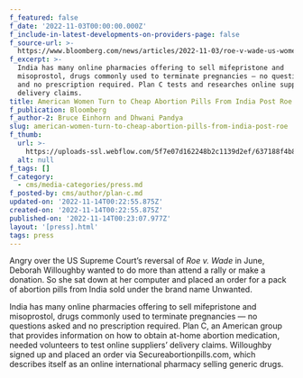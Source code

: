 ```yaml
---
f_featured: false
f_date: '2022-11-03T00:00:00.000Z'
f_include-in-latest-developments-on-providers-page: false
f_source-url: >-
  https://www.bloomberg.com/news/articles/2022-11-03/roe-v-wade-us-women-turn-to-cheap-abortion-pills-from-india
f_excerpt: >-
  India has many online pharmacies offering to sell mifepristone and
  misoprostol, drugs commonly used to terminate pregnancies — no questions asked
  and no prescription required. Plan C tests and researches online suppliers’
  delivery claims. 
title: American Women Turn to Cheap Abortion Pills From India Post Roe
f_publication: Bloomberg
f_author-2: Bruce Einhorn and Dhwani Pandya
slug: american-women-turn-to-cheap-abortion-pills-from-india-post-roe
f_thumb:
  url: >-
    https://uploads-ssl.webflow.com/5f7e07d162248b2c1139d2ef/637188f4b892e110042d2fb2_1400x-1.jpeg
  alt: null
f_tags: []
f_category:
  - cms/media-categories/press.md
f_posted-by: cms/author/plan-c.md
updated-on: '2022-11-14T00:22:55.875Z'
created-on: '2022-11-14T00:22:55.875Z'
published-on: '2022-11-14T00:23:07.977Z'
layout: '[press].html'
tags: press
---
```


Angry over the US Supreme Court’s reversal of _Roe v. Wade_ in June, Deborah Willoughby wanted to do more than attend a rally or make a donation. So she sat down at her computer and placed an order for a pack of abortion pills from India sold under the brand name Unwanted.

India has many online pharmacies offering to sell mifepristone and misoprostol, drugs commonly used to terminate pregnancies — no questions asked and no prescription required. Plan C, an American group that provides information on how to obtain at-home abortion medication, needed volunteers to test online suppliers’ delivery claims. Willoughby signed up and placed an order via Secureabortionpills.com, which describes itself as an online international pharmacy selling generic drugs.
